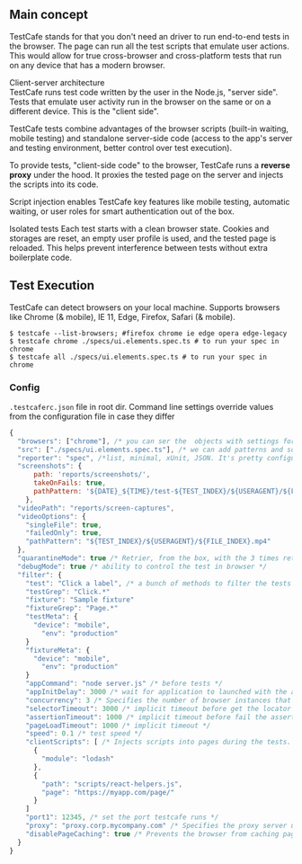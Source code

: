 ## Main concept
TestCafe stands for that you don't need an driver to run end-to-end tests in the browser. The page can run all the test
scripts that emulate user actions. This would allow for true cross-browser and cross-platform tests that run on any
device that has a modern browser.

Client-server architecture \
TestCafe runs test code written by the user in the Node.js, "server side". \
Tests that emulate user activity run in the browser on the same or on a different device. This is the "client side".

TestCafe tests combine advantages of the browser scripts (built-in waiting, mobile testing) and standalone server-side
code (access to the app's server and testing environment, better control over test execution).

To provide tests, "client-side code" to the browser, TestCafe runs a **reverse proxy** under the hood. It proxies the
tested page on the server and injects the scripts into its code.

Script injection enables TestCafe key features like mobile testing, automatic waiting, or user roles for smart authentication out of the box.

Isolated tests
Each test starts with a clean browser state. Cookies and storages are reset, an empty user profile is used, and the tested page is reloaded. This helps prevent interference between tests without extra boilerplate code.

## Test Execution
TestCafe can detect browsers on your local machine.
Supports browsers like Chrome (& mobile), IE 11, Edge, Firefox, Safari (& mobile).
```shell
$ testcafe --list-browsers; #firefox chrome ie edge opera edge-legacy
$ testcafe chrome ./specs/ui.elements.spec.ts # to run your spec in chrome
$ testcafe all ./specs/ui.elements.spec.ts # to run your spec in chrome
```

### Config
`.testcaferc.json` file in root dir.
Command line settings override values from the configuration file in case they differ
```js
{
  "browsers": ["chrome"], /* you can ser the  objects with settings for browsers */
  "src": ["./specs/ui.elements.spec.ts"], /* we can add patterns and so on */
  "reporter": "spec", /*list, minimal, xUnit, JSON. It's pretty configurable */
  "screenshots": {
      path: 'reports/screenshots/',
      takeOnFails: true,
      pathPattern: '${DATE}_${TIME}/test-${TEST_INDEX}/${USERAGENT}/${FILE_INDEX}.png'
    },
  "videoPath": "reports/screen-captures",
  "videoOptions": {
    "singleFile": true,
    "failedOnly": true,
    "pathPattern": "${TEST_INDEX}/${USERAGENT}/${FILE_INDEX}.mp4"
  },
  "quarantineMode": true /* Retrier, from the box, with the 3 times retry and marks tests as non-deterministic (flaky) and unstable */
  "debugMode": true /* ability to control the test in browser */
  "filter": { 
    "test": "Click a label", /* a bunch of methods to filter the tests */
    "testGrep": "Click.*"
    "fixture": "Sample fixture"
    "fixtureGrep": "Page.*"
    "testMeta": {
      "device": "mobile",
        "env": "production"
    }
    "fixtureMeta": {
      "device": "mobile",
        "env": "production"
    }
    "appCommand": "node server.js" /* before tests */
    "appInitDelay": 3000 /* wait for application to launched with the appCommand option to initiali */
    "concurrency": 3 /* Specifies the number of browser instances that should run tests concurrently. */
    "selectorTimeout": 3000 /* implicit timeout before get the locator */
    "assertionTimeout": 1000 /* implicit timeout before fail the assertion */
    "pageLoadTimeout": 1000 /* implicit timeout */
    "speed": 0.1 /* test speed */
    "clientScripts": [ /* Injects scripts into pages during the tests. Use this for client-side mock functions or helper scripts. */
      {
        "module": "lodash"
      },
      {
        "path": "scripts/react-helpers.js",
        "page": "https://myapp.com/page/"
      }
    ]
    "port1": 12345, /* set the port testcafe runs */
    "proxy": "proxy.corp.mycompany.com" /* Specifies the proxy server used in your local network to access the Internet. */
    "disablePageCaching": true /* Prevents the browser from caching page content. */
  }
}

```



